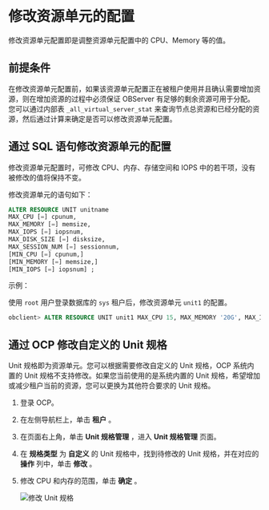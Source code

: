 修改资源单元的配置 
==============================

修改资源单元配置即是调整资源单元配置中的 CPU、Memory 等的值。

前提条件 
-------------------------

在修改资源单元配置前，如果该资源单元配置正在被租户使用并且确认需要增加资源，则在增加资源的过程中必须保证 OBServer 有足够的剩余资源可用于分配。您可以通过内部表 `_all_virtual_server_stat` 来查询节点总资源和已经分配的资源，然后通过计算来确定是否可以修改资源单元配置。

通过 SQL 语句修改资源单元的配置 
---------------------------------------

修改资源单元配置时，可修改 CPU、内存、存储空间和 IOPS 中的若干项，没有被修改的值将保持不变。

修改资源单元的语句如下：

```sql
ALTER RESOURCE UNIT unitname 
MAX_CPU [=] cpunum, 
MAX_MEMORY [=] memsize, 
MAX_IOPS [=] iopsnum, 
MAX_DISK_SIZE [=] disksize, 
MAX_SESSION_NUM [=] sessionnum, 
[MIN_CPU [=] cpunum,]
[MIN_MEMORY [=] memsize,] 
[MIN_IOPS [=] iopsnum] ;
```



示例：

使用 `root` 用户登录数据库的 `sys` 租户后，修改资源单元 `unit1` 的配置。

```sql
obclient> ALTER RESOURCE UNIT unit1 MAX_CPU 15, MAX_MEMORY '20G', MAX_IOPS 128,max_disk_size '100G', MAX_SESSION_NUM 64, MIN_CPU=10, MIN_MEMORY='10G', MIN_IOPS=128;
```



通过 OCP 修改自定义的 Unit 规格 
------------------------------------------

Unit 规格即为资源单元。您可以根据需要修改自定义的 Unit 规格，OCP 系统内置的 Unit 规格不支持修改。如果您当前使用的是系统内置的 Unit 规格，希望增加或减少租户当前的资源，您可以更换为其他符合要求的 Unit 规格。

1. 登录 OCP。

   

2. 在左侧导航栏上，单击 **租户** 。

   

3. 在页面右上角，单击 **Unit 规格管理** ，进入 **Unit 规格管理** 页面。

   

4. 在 **规格类型** 为 **自定义** 的 Unit 规格中，找到待修改的 Unit 规格，并在对应的 **操作** 列中，单击 **修改** 。

   

5. 修改 CPU 和内存的范围，单击 **确定** 。

   ![修改 Unit 规格](https://help-static-aliyun-doc.aliyuncs.com/assets/img/zh-CN/9073442261/p275657.png)
   



